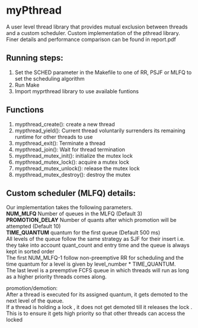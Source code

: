 # myPthread
A user level thread library that provides mutual exclusion between threads and a custom scheduler. 
Custom implementation of the pthread library. Finer details and performance comparison can be found in report.pdf
## Running steps:
1. Set the SCHED parameter in the Makefile to one of RR, PSJF or MLFQ to set the scheduling algorithm
2. Run Make
3. Import myprthread library to use available funtions 

## Functions
1. mypthread_create(): create a new thread
2. mypthread_yield(): Current thread voluntarily surrenders its remaining runtime for other threads to use
3. mypthread_exit(): Terminate a thread
4. mypthread_join(): Wait for thread termination
5. mypthread_mutex_init(): initialize the mutex lock 
6. mypthread_mutex_lock(): acquire a mutex lock 
7. mypthread_mutex_unlock(): release the mutex lock
8. mypthread_mutex_destroy(): destroy the mutex

## Custom scheduler (MLFQ) details:
Our implementation takes the following parameters.  
**NUM_MLFQ** Number of queues in the MLFQ (Default 3)  
**PROMOTION_DELAY** Number of quants after which promotion will be attempted (Default 10)  
**TIME_QUANTUM** quantum for the first queue (Default 500 ms)  
All levels of the queue follow the same strategy as SJF for their insert i.e. they take into account
quant_count and entry time and the queue is always kept in sorted order  
The first NUM_MLFQ-1 follow non-preemptive RR for scheduling and the time quantum for a
level is given by level_number * TIME_QUANTUM.  
The last level is a preemptive FCFS queue in which threads will run as long as a higher priority
threads comes along.

promotion/demotion:  
After a thread is executed for its assigned quantum, it gets demoted to the next level of the
queue.  
If a thread is holding a lock , it does not get demoted till it releases the lock . This is to ensure it
gets high priority so that other threads can access the locked
